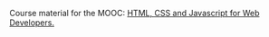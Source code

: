 Course material for the MOOC: 
<a href="https://www.coursera.org/learn/html-css-javascript-for-web-developers"> HTML, CSS and Javascript for Web Developers. </a>
